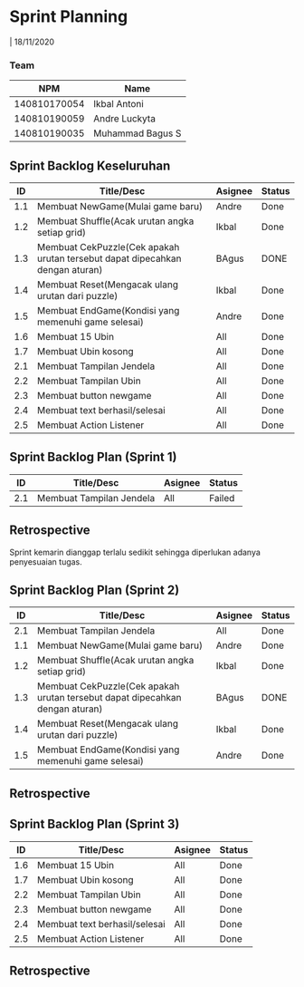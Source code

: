# Sprint Planning 
| 18/11/2020

### Team 
| NPM           | Name           |
| ------------- |----------------|
| 140810170054  |Ikbal Antoni    |
| 140810190059  |Andre Luckyta   |
| 140810190035  |Muhammad Bagus S|

## Sprint Backlog Keseluruhan 
| ID  | Title/Desc | Asignee | Status |
| --- | ---------- | ------- | ------ |
| 1.1 | Membuat NewGame(Mulai game baru) | Andre | Done  |
| 1.2 | Membuat Shuffle(Acak urutan angka setiap grid) | Ikbal | Done |
| 1.3 | Membuat CekPuzzle(Cek apakah urutan tersebut dapat dipecahkan dengan aturan) | BAgus | DONE |
| 1.4 | Membuat Reset(Mengacak ulang urutan dari puzzle) | Ikbal | Done |
| 1.5 | Membuat EndGame(Kondisi yang memenuhi game selesai) | Andre |Done  |
| 1.6 | Membuat 15 Ubin  | All | Done |
| 1.7 | Membuat Ubin kosong | All | Done |
| 2.1 | Membuat Tampilan Jendela | All | Done |
| 2.2 | Membuat Tampilan Ubin | All | Done |
| 2.3 | Membuat button newgame | All | Done |
| 2.4 | Membuat text berhasil/selesai | All | Done |
| 2.5 | Membuat Action Listener | All | Done |

## Sprint Backlog Plan (Sprint 1)
| ID  | Title/Desc | Asignee | Status |
| --- | ---------- | ------- | ------ |
| 2.1 | Membuat Tampilan Jendela | All | Failed | 

## Retrospective 

Sprint kemarin dianggap terlalu sedikit sehingga diperlukan adanya penyesuaian tugas.


## Sprint Backlog Plan (Sprint 2)
| ID  | Title/Desc | Asignee | Status |
| --- | ---------- | ------- | ------ |
| 2.1 | Membuat Tampilan Jendela | All  | Done |
| 1.1 | Membuat NewGame(Mulai game baru) | Andre | Done  |
| 1.2 | Membuat Shuffle(Acak urutan angka setiap grid) | Ikbal | Done |
| 1.3 | Membuat CekPuzzle(Cek apakah urutan tersebut dapat dipecahkan dengan aturan) | BAgus | DONE |
| 1.4 | Membuat Reset(Mengacak ulang urutan dari puzzle) | Ikbal | Done |
| 1.5 | Membuat EndGame(Kondisi yang memenuhi game selesai) | Andre |Done  |

## Retrospective 


## Sprint Backlog Plan (Sprint 3)
| ID  | Title/Desc | Asignee | Status |
| --- | ---------- | ------- | ------ |
| 1.6 | Membuat 15 Ubin  | All | Done |
| 1.7 | Membuat Ubin kosong | All | Done |
| 2.2 | Membuat Tampilan Ubin | All | Done |
| 2.3 | Membuat button newgame | All | Done |
| 2.4 | Membuat text berhasil/selesai | All | Done |
| 2.5 | Membuat Action Listener | All | Done |

## Retrospective 

